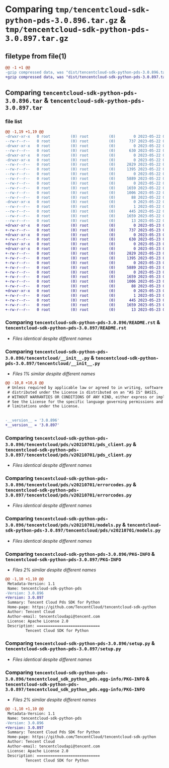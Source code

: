 # Comparing `tmp/tencentcloud-sdk-python-pds-3.0.896.tar.gz` & `tmp/tencentcloud-sdk-python-pds-3.0.897.tar.gz`

## filetype from file(1)

```diff
@@ -1 +1 @@
-gzip compressed data, was "dist/tencentcloud-sdk-python-pds-3.0.896.tar", last modified: Mon May 22 00:29:20 2023, max compression
+gzip compressed data, was "dist/tencentcloud-sdk-python-pds-3.0.897.tar", last modified: Tue May 23 02:28:27 2023, max compression
```

## Comparing `tencentcloud-sdk-python-pds-3.0.896.tar` & `tencentcloud-sdk-python-pds-3.0.897.tar`

### file list

```diff
@@ -1,19 +1,19 @@
-drwxr-xr-x   0 root         (0) root         (0)        0 2023-05-22 00:29:20.000000 tencentcloud-sdk-python-pds-3.0.896/
--rw-r--r--   0 root         (0) root         (0)      737 2023-05-22 00:29:20.000000 tencentcloud-sdk-python-pds-3.0.896/README.rst
-drwxr-xr-x   0 root         (0) root         (0)        0 2023-05-22 00:29:20.000000 tencentcloud-sdk-python-pds-3.0.896/tencentcloud/
--rw-r--r--   0 root         (0) root         (0)      630 2023-05-22 00:29:20.000000 tencentcloud-sdk-python-pds-3.0.896/tencentcloud/__init__.py
-drwxr-xr-x   0 root         (0) root         (0)        0 2023-05-22 00:29:20.000000 tencentcloud-sdk-python-pds-3.0.896/tencentcloud/pds/
-drwxr-xr-x   0 root         (0) root         (0)        0 2023-05-22 00:29:20.000000 tencentcloud-sdk-python-pds-3.0.896/tencentcloud/pds/v20210701/
--rw-r--r--   0 root         (0) root         (0)     2829 2023-05-22 00:29:20.000000 tencentcloud-sdk-python-pds-3.0.896/tencentcloud/pds/v20210701/pds_client.py
--rw-r--r--   0 root         (0) root         (0)     1395 2023-05-22 00:29:20.000000 tencentcloud-sdk-python-pds-3.0.896/tencentcloud/pds/v20210701/errorcodes.py
--rw-r--r--   0 root         (0) root         (0)        0 2023-05-22 00:29:20.000000 tencentcloud-sdk-python-pds-3.0.896/tencentcloud/pds/v20210701/__init__.py
--rw-r--r--   0 root         (0) root         (0)     5889 2023-05-22 00:29:20.000000 tencentcloud-sdk-python-pds-3.0.896/tencentcloud/pds/v20210701/models.py
--rw-r--r--   0 root         (0) root         (0)        0 2023-05-22 00:29:20.000000 tencentcloud-sdk-python-pds-3.0.896/tencentcloud/pds/__init__.py
--rw-r--r--   0 root         (0) root         (0)     1659 2023-05-22 00:29:20.000000 tencentcloud-sdk-python-pds-3.0.896/PKG-INFO
--rw-r--r--   0 root         (0) root         (0)     1006 2023-05-22 00:29:20.000000 tencentcloud-sdk-python-pds-3.0.896/setup.py
--rw-r--r--   0 root         (0) root         (0)       88 2023-05-22 00:29:20.000000 tencentcloud-sdk-python-pds-3.0.896/setup.cfg
-drwxr-xr-x   0 root         (0) root         (0)        0 2023-05-22 00:29:20.000000 tencentcloud-sdk-python-pds-3.0.896/tencentcloud_sdk_python_pds.egg-info/
--rw-r--r--   0 root         (0) root         (0)        1 2023-05-22 00:29:20.000000 tencentcloud-sdk-python-pds-3.0.896/tencentcloud_sdk_python_pds.egg-info/dependency_links.txt
--rw-r--r--   0 root         (0) root         (0)      445 2023-05-22 00:29:20.000000 tencentcloud-sdk-python-pds-3.0.896/tencentcloud_sdk_python_pds.egg-info/SOURCES.txt
--rw-r--r--   0 root         (0) root         (0)     1659 2023-05-22 00:29:20.000000 tencentcloud-sdk-python-pds-3.0.896/tencentcloud_sdk_python_pds.egg-info/PKG-INFO
--rw-r--r--   0 root         (0) root         (0)       13 2023-05-22 00:29:20.000000 tencentcloud-sdk-python-pds-3.0.896/tencentcloud_sdk_python_pds.egg-info/top_level.txt
+drwxr-xr-x   0 root         (0) root         (0)        0 2023-05-23 02:28:27.000000 tencentcloud-sdk-python-pds-3.0.897/
+-rw-r--r--   0 root         (0) root         (0)      737 2023-05-23 02:28:27.000000 tencentcloud-sdk-python-pds-3.0.897/README.rst
+drwxr-xr-x   0 root         (0) root         (0)        0 2023-05-23 02:28:27.000000 tencentcloud-sdk-python-pds-3.0.897/tencentcloud/
+-rw-r--r--   0 root         (0) root         (0)      630 2023-05-23 02:28:27.000000 tencentcloud-sdk-python-pds-3.0.897/tencentcloud/__init__.py
+drwxr-xr-x   0 root         (0) root         (0)        0 2023-05-23 02:28:27.000000 tencentcloud-sdk-python-pds-3.0.897/tencentcloud/pds/
+drwxr-xr-x   0 root         (0) root         (0)        0 2023-05-23 02:28:27.000000 tencentcloud-sdk-python-pds-3.0.897/tencentcloud/pds/v20210701/
+-rw-r--r--   0 root         (0) root         (0)     2829 2023-05-23 02:28:27.000000 tencentcloud-sdk-python-pds-3.0.897/tencentcloud/pds/v20210701/pds_client.py
+-rw-r--r--   0 root         (0) root         (0)     1395 2023-05-23 02:28:27.000000 tencentcloud-sdk-python-pds-3.0.897/tencentcloud/pds/v20210701/errorcodes.py
+-rw-r--r--   0 root         (0) root         (0)        0 2023-05-23 02:28:27.000000 tencentcloud-sdk-python-pds-3.0.897/tencentcloud/pds/v20210701/__init__.py
+-rw-r--r--   0 root         (0) root         (0)     5889 2023-05-23 02:28:27.000000 tencentcloud-sdk-python-pds-3.0.897/tencentcloud/pds/v20210701/models.py
+-rw-r--r--   0 root         (0) root         (0)        0 2023-05-23 02:28:27.000000 tencentcloud-sdk-python-pds-3.0.897/tencentcloud/pds/__init__.py
+-rw-r--r--   0 root         (0) root         (0)     1659 2023-05-23 02:28:27.000000 tencentcloud-sdk-python-pds-3.0.897/PKG-INFO
+-rw-r--r--   0 root         (0) root         (0)     1006 2023-05-23 02:28:27.000000 tencentcloud-sdk-python-pds-3.0.897/setup.py
+-rw-r--r--   0 root         (0) root         (0)       88 2023-05-23 02:28:27.000000 tencentcloud-sdk-python-pds-3.0.897/setup.cfg
+drwxr-xr-x   0 root         (0) root         (0)        0 2023-05-23 02:28:27.000000 tencentcloud-sdk-python-pds-3.0.897/tencentcloud_sdk_python_pds.egg-info/
+-rw-r--r--   0 root         (0) root         (0)        1 2023-05-23 02:28:27.000000 tencentcloud-sdk-python-pds-3.0.897/tencentcloud_sdk_python_pds.egg-info/dependency_links.txt
+-rw-r--r--   0 root         (0) root         (0)      445 2023-05-23 02:28:27.000000 tencentcloud-sdk-python-pds-3.0.897/tencentcloud_sdk_python_pds.egg-info/SOURCES.txt
+-rw-r--r--   0 root         (0) root         (0)     1659 2023-05-23 02:28:27.000000 tencentcloud-sdk-python-pds-3.0.897/tencentcloud_sdk_python_pds.egg-info/PKG-INFO
+-rw-r--r--   0 root         (0) root         (0)       13 2023-05-23 02:28:27.000000 tencentcloud-sdk-python-pds-3.0.897/tencentcloud_sdk_python_pds.egg-info/top_level.txt
```

### Comparing `tencentcloud-sdk-python-pds-3.0.896/README.rst` & `tencentcloud-sdk-python-pds-3.0.897/README.rst`

 * *Files identical despite different names*

### Comparing `tencentcloud-sdk-python-pds-3.0.896/tencentcloud/__init__.py` & `tencentcloud-sdk-python-pds-3.0.897/tencentcloud/__init__.py`

 * *Files 1% similar despite different names*

```diff
@@ -10,8 +10,8 @@
 # Unless required by applicable law or agreed to in writing, software
 # distributed under the License is distributed on an "AS IS" BASIS,
 # WITHOUT WARRANTIES OR CONDITIONS OF ANY KIND, either express or implied.
 # See the License for the specific language governing permissions and
 # limitations under the License.
 
 
-__version__ = '3.0.896'
+__version__ = '3.0.897'
```

### Comparing `tencentcloud-sdk-python-pds-3.0.896/tencentcloud/pds/v20210701/pds_client.py` & `tencentcloud-sdk-python-pds-3.0.897/tencentcloud/pds/v20210701/pds_client.py`

 * *Files identical despite different names*

### Comparing `tencentcloud-sdk-python-pds-3.0.896/tencentcloud/pds/v20210701/errorcodes.py` & `tencentcloud-sdk-python-pds-3.0.897/tencentcloud/pds/v20210701/errorcodes.py`

 * *Files identical despite different names*

### Comparing `tencentcloud-sdk-python-pds-3.0.896/tencentcloud/pds/v20210701/models.py` & `tencentcloud-sdk-python-pds-3.0.897/tencentcloud/pds/v20210701/models.py`

 * *Files identical despite different names*

### Comparing `tencentcloud-sdk-python-pds-3.0.896/PKG-INFO` & `tencentcloud-sdk-python-pds-3.0.897/PKG-INFO`

 * *Files 2% similar despite different names*

```diff
@@ -1,10 +1,10 @@
 Metadata-Version: 1.1
 Name: tencentcloud-sdk-python-pds
-Version: 3.0.896
+Version: 3.0.897
 Summary: Tencent Cloud Pds SDK for Python
 Home-page: https://github.com/TencentCloud/tencentcloud-sdk-python
 Author: Tencent Cloud
 Author-email: tencentcloudapi@tencent.com
 License: Apache License 2.0
 Description: ============================
         Tencent Cloud SDK for Python
```

### Comparing `tencentcloud-sdk-python-pds-3.0.896/setup.py` & `tencentcloud-sdk-python-pds-3.0.897/setup.py`

 * *Files identical despite different names*

### Comparing `tencentcloud-sdk-python-pds-3.0.896/tencentcloud_sdk_python_pds.egg-info/PKG-INFO` & `tencentcloud-sdk-python-pds-3.0.897/tencentcloud_sdk_python_pds.egg-info/PKG-INFO`

 * *Files 2% similar despite different names*

```diff
@@ -1,10 +1,10 @@
 Metadata-Version: 1.1
 Name: tencentcloud-sdk-python-pds
-Version: 3.0.896
+Version: 3.0.897
 Summary: Tencent Cloud Pds SDK for Python
 Home-page: https://github.com/TencentCloud/tencentcloud-sdk-python
 Author: Tencent Cloud
 Author-email: tencentcloudapi@tencent.com
 License: Apache License 2.0
 Description: ============================
         Tencent Cloud SDK for Python
```

